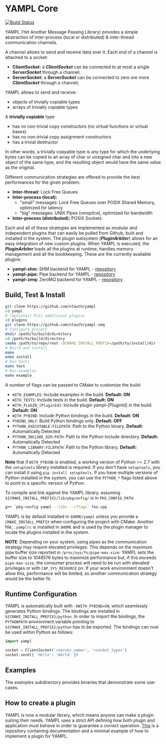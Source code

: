 # YAMPL Core

[![Build Status](https://travis-ci.org/ntauth/yampl.svg?branch=master)](https://travis-ci.org/ntauth/yampl)

YAMPL (Yet Another Message Passing Library) provides a simple abstraction of inter-process (local or distributed) & inter-thread communication channels.

A channel allows to send and receive data over it. Each end of a channel is attached to a socket:
* **ClientSocket:**  a ***ClientSocket*** can be connected to at most a single ***ServerSocket*** through a channel;
* **ServerSocket:** a ***ServerSocket*** can be connected to zero ore more ***ClientSocket*** through a channel;

YAMPL allows to send and receive: 
* objects of trivially copiable types
* arrays of trivially copiable types

A **trivially copiable** type
* has no non-trivial copy constructors (no virtual functions or virtual bases)
* has no non-trivial copy assignment constructors
* has a trivial destructor

In other words, a trivially copyable type is any type for which the underlying bytes can be copied to an array of char or unsigned char and into a new object of the same type, and the resulting object would have the same value as the original.

Different communication strategies are offered to provide the best performances for the given problem:
* **Inter-thread:** Lock Free Queues
* **Inter-process (local):**
    * "small" messages: Lock Free Queues over POSIX Shared Memory, optimized for latency
    * "big" messages: UNIX Pipes (vmsplice), optimized for bandwidth
* **Inter-process (distributed):** POSIX Sockets 

Each and all of these strategies are implemented as modular and independent plugins that can easily be pulled from Github, built and installed in the system. The plugin subsystem (***PluginArbiter***) allows for an easy integration of new custom plugins. When YAMPL is executed, the ***PluginArbiter*** loads all the plugins at runtime, handles memory management and all the bookkeeping. These are the currently available plugins:
* **yampl-shm:** SHM backend for YAMPL - [repository](https://github.com/ntauth/yampl-shm)
* **yampl-pipe:** Pipe backend for YAMPL - [repository](https://github.com/ntauth/yampl-pipe)
* **yampl-zmq:** ZeroMQ backend for YAMPL - [repository](https://github.com/ntauth/yampl-zmq)

## Build, Test & Install
``` bash
git clone https://github.com/ntauth/yampl
cd yampl
# (Optional) Pull additional plugins
cd plugins
git clone https://github.com/ntauth/yampl-zmq
# Configure project
mkdir /path/to/build/directory
cd /path/to/build/directory
cmake /path/to/repo/root -DCMAKE_INSTALL_PREFIX=/path/to/install/dir
# Build and install
make
make install
# Run tests
make test
# Run examples
make example
```

A number of flags can be passed to CMake to customize the build:
- `WITH_EXAMPLES`: Include examples in the build. **Default: ON**
- `WITH_TESTS`: Include tests in the build. **Default: ON**
- `WITH_PLUGIN_[PluginId]`: Include plugin yampl-[PluginId] in the build. **Default: ON**
- `WITH_PYBIND`: Include Python bindings in the build. **Default: ON**
- `PYBIND_ONLY`: Build Python bindings only. **Default: OFF**
- `PYTHON_EXECUTABLE:FILEPATH`: Path to the Python binary. **Default:** Automatically Detected
- `PYTHON_INCLUDE_DIR:PATH`: Path to the Python include directory. **Default:** Automatically Detected
- `PYTHON_LIBRARY:FILEPATH`: Path to the Python library. **Default:** Automatically Detected

**Note** that if `WITH_PYBIND` is enabled, a working version of Python >= 2.7 with the `setuptools` library installed is required. If you don't have `setuptools`, you can install it using ```pip install setuptools```.
If you have multiple versions of Python installed in the system, you can use the `PYTHON_*` flags listed above to point to a specific version of Python.

To compile and link against the YAMPL library, assuming `${CMAKE_INSTALL_PREFIX}/lib/pkgconfig/` is in `PKG_CONFIG_PATH`:
```bash
g++ `pkg-config yampl --libs --cflags` foo.cpp
```

YAMPL is by default installed in `$HOME/yampl` unless you provide a `CMAKE_INSTALL_PREFIX` when configuring the project with CMake. Another file, `.yamplrc` is installed in `$HOME` and is used by the plugin manager to locate the plugins installed in the system.

**NOTE**: Depending on your system, using pipes as the communication strategy may require elevated privileges. This depends on the maximum pipe buffer size reported in `/proc/sys/fs/pipe-max-size`: YAMPL sets the buffer size to 1048576 bytes to maximize performance but, if this exceeds `pipe-max-size`, the consumer process will need to be run with elevated privileges or with `CAP_SYS_RESOURCE` on. If your work environment doesn't allow this, performance will be limited, so another communication strategy would be the better fit.

## Runtime Configuration
YAMPL is automatically built with `-DWITH_PYBIND=ON`, which seamlessly generates Python bindings. The bindings are installed in `${CMAKE_INSTALL_PREFIX}/python`. In order to import the bindings, the
`PYTHONPATH` environment variable pointing to `${CMAKE_INSTALL_PREFIX}/python` has to be exported. The bindings can now be used within Python as follows:
```python
import yampl

socket = ClientSocket('<server_name>', '<socket_type>')
socket.send({ 'Hello': 'World' })
```

## Examples
The *examples* subdirectory provides binaries that demonstrate some use-cases.

## How to create a plugin
YAMPL is now a modular library, which means anyone can make a plugin suiting their needs. YAMPL uses a strict API defining how both plugin and application must behave in order to guarantee a correct operation. [This](https://github.com/ntauth/yampl-example) is a repository containing documentation and a minimal example of how to implement a plugin for YAMPL.
